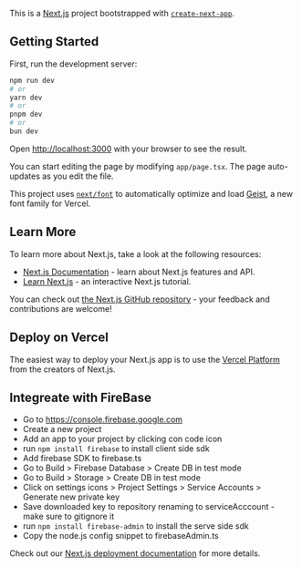 This is a [Next.js](https://nextjs.org) project bootstrapped with [`create-next-app`](https://nextjs.org/docs/app/api-reference/cli/create-next-app).

## Getting Started

First, run the development server:

```bash
npm run dev
# or
yarn dev
# or
pnpm dev
# or
bun dev
```

Open [http://localhost:3000](http://localhost:3000) with your browser to see the result.

You can start editing the page by modifying `app/page.tsx`. The page auto-updates as you edit the file.

This project uses [`next/font`](https://nextjs.org/docs/app/building-your-application/optimizing/fonts) to automatically optimize and load [Geist](https://vercel.com/font), a new font family for Vercel.

## Learn More

To learn more about Next.js, take a look at the following resources:

- [Next.js Documentation](https://nextjs.org/docs) - learn about Next.js features and API.
- [Learn Next.js](https://nextjs.org/learn) - an interactive Next.js tutorial.

You can check out [the Next.js GitHub repository](https://github.com/vercel/next.js) - your feedback and contributions are welcome!

## Deploy on Vercel

The easiest way to deploy your Next.js app is to use the [Vercel Platform](https://vercel.com/new?utm_medium=default-template&filter=next.js&utm_source=create-next-app&utm_campaign=create-next-app-readme) from the creators of Next.js.

## Integreate with FireBase
- Go to https://console.firebase.google.com
- Create a new project
- Add an app to your project by clicking con code icon
- run `npm install firebase` to install client side sdk
- Add firebase SDK to firebase.ts
- Go to Build > Firebase Database > Create DB in test mode
- Go to Build > Storage > Create DB in test mode
- Click on settings icons > Project Settings > Service Accounts > Generate new private key
- Save downloaded key to repository renaming to serviceAcccount - make sure to gitignore it
- run `npm install firebase-admin` to install the serve side sdk
- Copy the node.js config snippet to firebaseAdmin.ts


Check out our [Next.js deployment documentation](https://nextjs.org/docs/app/building-your-application/deploying) for more details.
